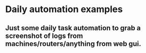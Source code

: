 # Daily automation examples

## Just some daily task automation to grab a screenshot of logs from machines/routers/anything from web gui.
